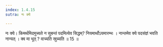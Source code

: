 ```yaml
---
index: 1.4.15
sutra: नः क्ये

---
```

नः क्ये। किमर्थमिदमुच्यते न सुबन्तं पदमित्येव सिद्धम्? नियमार्थोऽयमारम्भः । नान्तमेव क्ये पदसंज्ञं भवति नान्यत् । क्व मा भूत् ? वाच्यति स्रुच्यति ॥ 15 ॥